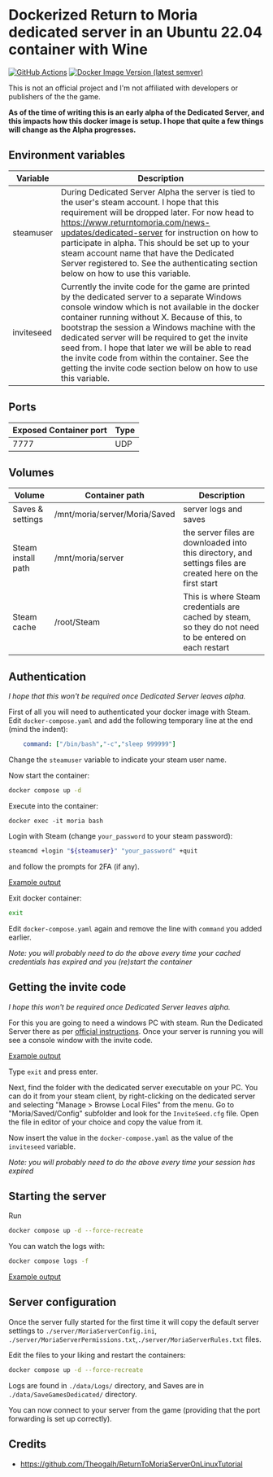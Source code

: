 # Dockerized Return to Moria dedicated server in an Ubuntu 22.04 container with Wine

[![GitHub Actions](https://github.com/AndrewSav/moria-docker/actions/workflows/main.yml/badge.svg)](https://github.com/AndrewSav/moria-docker/actions)
[![Docker Image Version (latest semver)](https://img.shields.io/docker/v/andrewsav/moria?sort=semver)](https://hub.docker.com/r/andrewsav/moria/tags)

This is not an official project and I'm not affiliated with developers or publishers of the the game.

**As of the time of writing this is an early alpha of the Dedicated Server, and this impacts how this docker image is setup. I hope that quite a few things will change as the Alpha progresses.**

## Environment variables


| Variable   | Description                                                  |
| ---------- | ------------------------------------------------------------ |
| steamuser  | During Dedicated Server Alpha the server is tied to the user's steam account. I hope that this requirement will be dropped later. For now head to <https://www.returntomoria.com/news-updates/dedicated-server> for instruction on how to participate in alpha. This should be set up to your steam account name that have the Dedicated Server registered to. See the authenticating section below on how to use this variable. |
| inviteseed | Currently the invite code for the game are printed by the dedicated server to a separate Windows console window which is not available in the docker container running without X. Because of this, to bootstrap the session a Windows machine with the dedicated server will be required to get the invite seed from. I hope that later we will be able to read the invite code from within the container. See the getting the invite code section below on how to use this variable. |

## Ports


| Exposed Container port | Type |
| ------------------------ | ------ |
| 7777                | UDP  |

## Volumes


| Volume             | Container path              | Description                             |
| -------------------- | ----------------------------- | ----------------------------------------- |
| Saves & settings | /mnt/moria/server/Moria/Saved | server logs and saves |
| Steam install path | /mnt/moria/server     | the server files are downloaded into this directory, and settings files are created here on the first start |
| Steam cache | /root/Steam | This is where Steam credentials are cached by steam, so they do not need to be entered on each restart |

## Authentication

*I hope that this won't be required once Dedicated Server leaves alpha.*

First of all you will need to authenticated your docker image with Steam. Edit `docker-compose.yaml` and add the following temporary line at the end (mind the indent):

```yaml
    command: ["/bin/bash","-c","sleep 999999"]
```
Change the `steamuser` variable to indicate your steam user name.

Now start the container:

```bash
docker compose up -d
```

Execute into the container:

```
docker exec -it moria bash
```

Login with Steam (change `your_password` to your steam password):

```bash
steamcmd +login "${steamuser}" "your_password" +quit
```

and follow the prompts for 2FA (if any).

[Example output](https://gist.github.com/AndrewSav/64dc27c70c65d03d4e8b9a1c42814141#file-authentication-txt)

Exit docker container:

```bash
exit
```

Edit `docker-compose.yaml` again and remove the line with `command` you added earlier.

*Note: you will probably need to do the above every time your cached credentials has expired and you (re)start the container*

## Getting the invite code

*I hope this won't be required once Dedicated Server leaves alpha.*

For this you are going to need a windows PC with steam. Run the Dedicated Server there as per [official instructions](https://www.returntomoria.com/news-updates/dedicated-server). Once your server is running you will see a console window with the invite code.

[Example output](https://gist.github.com/AndrewSav/64dc27c70c65d03d4e8b9a1c42814141#file-invite-txt)

Type `exit` and press enter.

Next, find the folder with the dedicated server executable on your PC. You can do it from your steam client, by right-clicking on the dedicated server and selecting "Manage > Browse Local Files" from the menu. Go to "Moria/Saved/Config" subfolder and look for the `InviteSeed.cfg` file. Open the file in editor of your choice and copy the value from it.

Now insert the value in the `docker-compose.yaml` as the value of the `inviteseed` variable.

*Note: you will probably need to do the above every time your session has expired*

## Starting the server

Run

```bash
docker compose up -d --force-recreate
```

You can watch the logs with:

```bash
docker compose logs -f
```

[Example output](https://gist.github.com/AndrewSav/64dc27c70c65d03d4e8b9a1c42814141#file-firstrun-txt)

## Server configuration

Once the server fully started for the first time it will copy the default server settings to `./server/MoriaServerConfig.ini`, `./server/MoriaServerPermissions.txt`,`./server/MoriaServerRules.txt` files.

Edit the files to your liking and restart the containers:

```bash
docker compose up -d --force-recreate
```

Logs are found in `./data/Logs/` directory, and Saves are in ` ./data/SaveGamesDedicated/` directory.

You can now connect to your server from the game (providing that the port forwarding is set up correctly).

## Credits

- https://github.com/Theogalh/ReturnToMoriaServerOnLinuxTutorial
